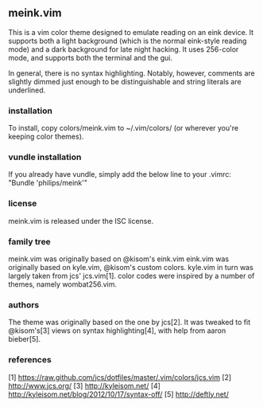 ## meink.vim

This is a vim color theme designed to emulate reading on an eink device.
It supports both a light background (which is the normal eink-style
reading mode) and a dark background for late night hacking. It uses
256-color mode, and supports both the terminal and the gui.

In general, there is no syntax highlighting. Notably, however, comments
are slightly dimmed just enough to be distinguishable and string literals
are underlined.

### installation

To install, copy colors/meink.vim to ~/.vim/colors/ (or wherever you're
keeping color themes).

### vundle installation

If you already have vundle, simply add the below line to your .vimrc:
"Bundle 'philips/meink'"

### license

meink.vim is released under the ISC license.

### family tree

meink.vim was originally based on @kisom's eink.vim
eink.vim was originally based on kyle.vim, @kisom's custom colors.
kyle.vim in turn was largely taken from jcs' jcs.vim[1]. color
codes were inspired by a number of themes, namely wombat256.vim.

### authors

The theme was originally based on the one by jcs[2]. It was
tweaked to fit @kisom's[3] views on syntax highlighting[4], with
help from aaron bieber[5].

### references

[1] https://raw.github.com/jcs/dotfiles/master/.vim/colors/jcs.vim
[2] http://www.jcs.org/
[3] http://kyleisom.net/
[4] http://kyleisom.net/blog/2012/10/17/syntax-off/
[5] http://deftly.net/
